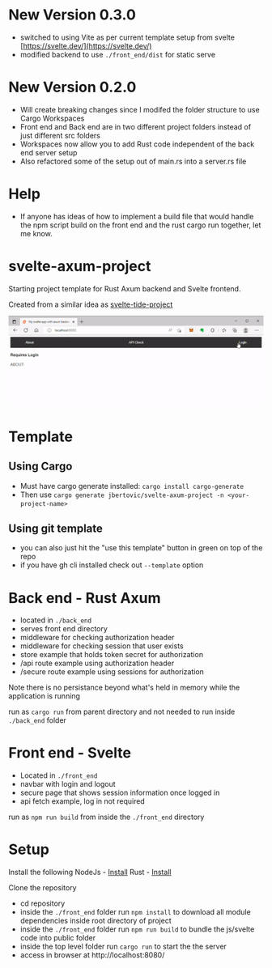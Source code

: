 # New Version 0.3.0
- switched to using Vite as per current template setup from svelte [https://svelte.dev/](https://svelte.dev/)
- modified backend to use `./front_end/dist` for static serve

# New Version 0.2.0
- Will create breaking changes since I modifed the folder structure to use Cargo Workspaces
- Front end and Back end are in two different project folders instead of just different src folders
- Workspaces now allow you to add Rust code independent of the back end server setup
- Also refactored some of the setup out of main.rs into a server.rs file

# Help
- If anyone has ideas of how to implement a build file that would handle the npm script build on the front end and the rust cargo run together, let me know.

# svelte-axum-project

Starting project template for Rust Axum backend and Svelte frontend.

Created from a similar idea as [svelte-tide-project](https://github.com/jbertovic/svelte-tide-project)

![](capture_localhost.gif)

# Template
## Using Cargo
- Must have cargo generate installed: `cargo install cargo-generate`
- Then use `cargo generate jbertovic/svelte-axum-project -n <your-project-name>`

## Using git template
- you can also just hit the "use this template" button in green on top of the repo
- if you have gh cli installed check out `--template` option

# Back end - Rust Axum
- located in `./back_end`
- serves front end directory
- middleware for checking authorization header
- middleware for checking session that user exists
- store example that holds token secret for authorization
- /api route example using authorization header
- /secure route example using sessions for authorization

Note there is no persistance beyond what's held in memory while the application is running

run as `cargo run` from parent directory and not needed to run inside `./back_end` folder

# Front end - Svelte
- Located in `./front_end`
- navbar with login and logout
- secure page that shows session information once logged in
- api fetch example, log in not required

run as `npm run build` from inside the `./front_end` directory

# Setup

Install the following
NodeJs - [Install](https://nodejs.org/en/download/)
Rust  - [Install](https://www.rust-lang.org/tools/install)

Clone the repository
- cd repository
- inside the `./front_end` folder run `npm install` to download all module dependencies inside root directory of project
- inside the `./front_end` folder run `npm run build` to bundle the js/svelte code into public folder
- inside the top level folder run `cargo run` to start the the server
- access in browser at http://localhost:8080/
